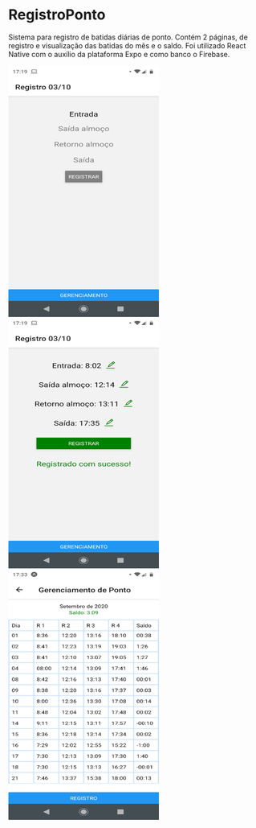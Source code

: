 # RegistroPonto

Sistema para registro de batidas diárias de ponto. Contém 2 páginas, de registro e visualização das batidas do mês e o saldo.
Foi utilizado React Native com o auxílio da plataforma Expo e como banco o Firebase.

<img align="left" width="300" height="500" src="https://github.com/KleberPPF/RegistroPonto/blob/master/assets/print_registro1.png">
<img align="left" width="300" height="500" src="https://github.com/KleberPPF/RegistroPonto/blob/master/assets/print_registro2.png">
<img align="left" width="300" height="500" src="https://github.com/KleberPPF/RegistroPonto/blob/master/assets/print_gerenciamento.png">
